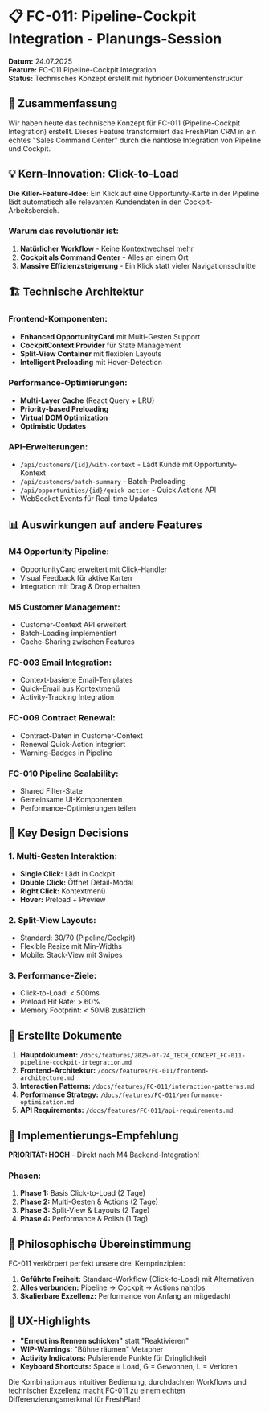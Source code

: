 # 📋 FC-011: Pipeline-Cockpit Integration - Planungs-Session

**Datum:** 24.07.2025  
**Feature:** FC-011 Pipeline-Cockpit Integration  
**Status:** Technisches Konzept erstellt mit hybrider Dokumentenstruktur

## 🎯 Zusammenfassung

Wir haben heute das technische Konzept für FC-011 (Pipeline-Cockpit Integration) erstellt. Dieses Feature transformiert das FreshPlan CRM in ein echtes "Sales Command Center" durch die nahtlose Integration von Pipeline und Cockpit.

## 💡 Kern-Innovation: Click-to-Load

**Die Killer-Feature-Idee:** Ein Klick auf eine Opportunity-Karte in der Pipeline lädt automatisch alle relevanten Kundendaten in den Cockpit-Arbeitsbereich.

### Warum das revolutionär ist:
1. **Natürlicher Workflow** - Keine Kontextwechsel mehr
2. **Cockpit als Command Center** - Alles an einem Ort
3. **Massive Effizienzsteigerung** - Ein Klick statt vieler Navigationsschritte

## 🏗️ Technische Architektur

### Frontend-Komponenten:
- **Enhanced OpportunityCard** mit Multi-Gesten Support
- **CockpitContext Provider** für State Management
- **Split-View Container** mit flexiblen Layouts
- **Intelligent Preloading** mit Hover-Detection

### Performance-Optimierungen:
- **Multi-Layer Cache** (React Query + LRU)
- **Priority-based Preloading**
- **Virtual DOM Optimization**
- **Optimistic Updates**

### API-Erweiterungen:
- `/api/customers/{id}/with-context` - Lädt Kunde mit Opportunity-Kontext
- `/api/customers/batch-summary` - Batch-Preloading
- `/api/opportunities/{id}/quick-action` - Quick Actions API
- WebSocket Events für Real-time Updates

## 📊 Auswirkungen auf andere Features

### M4 Opportunity Pipeline:
- OpportunityCard erweitert mit Click-Handler
- Visual Feedback für aktive Karten
- Integration mit Drag & Drop erhalten

### M5 Customer Management:
- Customer-Context API erweitert
- Batch-Loading implementiert
- Cache-Sharing zwischen Features

### FC-003 Email Integration:
- Context-basierte Email-Templates
- Quick-Email aus Kontextmenü
- Activity-Tracking Integration

### FC-009 Contract Renewal:
- Contract-Daten in Customer-Context
- Renewal Quick-Action integriert
- Warning-Badges in Pipeline

### FC-010 Pipeline Scalability:
- Shared Filter-State
- Gemeinsame UI-Komponenten
- Performance-Optimierungen teilen

## 🔑 Key Design Decisions

### 1. Multi-Gesten Interaktion:
- **Single Click:** Lädt in Cockpit
- **Double Click:** Öffnet Detail-Modal
- **Right Click:** Kontextmenü
- **Hover:** Preload + Preview

### 2. Split-View Layouts:
- Standard: 30/70 (Pipeline/Cockpit)
- Flexible Resize mit Min-Widths
- Mobile: Stack-View mit Swipes

### 3. Performance-Ziele:
- Click-to-Load: < 500ms
- Preload Hit Rate: > 60%
- Memory Footprint: < 50MB zusätzlich

## 📝 Erstellte Dokumente

1. **Hauptdokument:** `/docs/features/2025-07-24_TECH_CONCEPT_FC-011-pipeline-cockpit-integration.md`
2. **Frontend-Architektur:** `/docs/features/FC-011/frontend-architecture.md`
3. **Interaction Patterns:** `/docs/features/FC-011/interaction-patterns.md`
4. **Performance Strategy:** `/docs/features/FC-011/performance-optimization.md`
5. **API Requirements:** `/docs/features/FC-011/api-requirements.md`

## 🚀 Implementierungs-Empfehlung

**PRIORITÄT: HOCH** - Direkt nach M4 Backend-Integration!

### Phasen:
1. **Phase 1:** Basis Click-to-Load (2 Tage)
2. **Phase 2:** Multi-Gesten & Actions (2 Tage)
3. **Phase 3:** Split-View & Layouts (2 Tage)
4. **Phase 4:** Performance & Polish (1 Tag)

## 💭 Philosophische Übereinstimmung

FC-011 verkörpert perfekt unsere drei Kernprinzipien:

1. **Geführte Freiheit:** Standard-Workflow (Click-to-Load) mit Alternativen
2. **Alles verbunden:** Pipeline → Cockpit → Actions nahtlos
3. **Skalierbare Exzellenz:** Performance von Anfang an mitgedacht

## 🎨 UX-Highlights

- **"Erneut ins Rennen schicken"** statt "Reaktivieren"
- **WIP-Warnings:** "Bühne räumen" Metapher
- **Activity Indicators:** Pulsierende Punkte für Dringlichkeit
- **Keyboard Shortcuts:** Space = Load, G = Gewonnen, L = Verloren

Die Kombination aus intuitiver Bedienung, durchdachten Workflows und technischer Exzellenz macht FC-011 zu einem echten Differenzierungsmerkmal für FreshPlan!